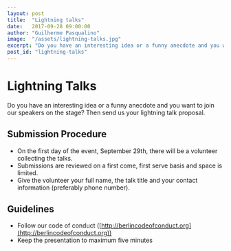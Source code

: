 ```yaml
---
layout: post
title:  "Lightning talks"
date:   2017-09-28 09:00:00
author: "Guilherme Pasqualino"
image:  "/assets/lightning-talks.jpg"
excerpt: "Do you have an interesting idea or a funny anecdote and you want to join our speakers on the stage? Then send us your lightning talk proposal."
post_id: "lightning-talks"
---
```


# Lightning Talks

Do you have an interesting idea or a funny anecdote and you want to join our speakers on the stage? Then send us your lightning talk proposal.

## Submission Procedure

 * On the first day of the event, September 29th, there will be a volunteer collecting the talks.
 * Submissions are reviewed on a first come, first serve basis and space is limited.
 * Give the volunteer your full name, the talk title and your contact information (preferably phone number).

## Guidelines

 * Follow our code of conduct ([http://berlincodeofconduct.org](http://berlincodeofconduct.org))
 * Keep the presentation to maximum five minutes
